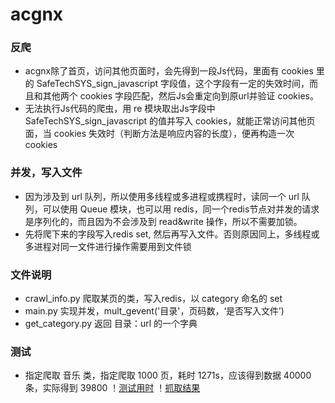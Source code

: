# acgnx
### 反爬
+ acgnx除了首页，访问其他页面时，会先得到一段Js代码，里面有 cookies 里的 SafeTechSYS_sign_javascript 字段值，这个字段有一定的失效时间，而且和其他两个 cookies 字段匹配，然后Js会重定向到原url并验证 cookies。
+ 无法执行Js代码的爬虫，用 re 模块取出Js字段中 SafeTechSYS_sign_javascript 的值并写入 cookies，就能正常访问其他页面，当 cookies 失效时（判断方法是响应内容的长度），便再构造一次cookies

### 并发，写入文件
+ 因为涉及到 url 队列，所以使用多线程或多进程或携程时，读同一个 url 队列，可以使用 Queue 模块，也可以用 redis，同一个redis节点对并发的请求是序列化的，而且因为不会涉及到 read&write 操作，所以不需要加锁。
+ 先将爬下来的字段写入redis set, 然后再写入文件。否则原因同上，多线程或多进程对同一文件进行操作需要用到文件锁

### 文件说明
+ crawl_info.py 爬取某页的类，写入redis，以 category 命名的 set
+ main.py 实现并发，mult_gevent('目录'，页码数，‘是否写入文件’)
+ get_category.py 返回 目录：url 的一个字典

### 测试
+ 指定爬取 音乐 类，指定爬取 1000 页，耗时 1271s，应该得到数据 40000 条，实际得到 39800
！[测试用时](https://github.com/syunhan/acgnx/1000test.png)
！[抓取结果](https://github.com/syunhan/acgnx/39800.png)
